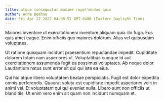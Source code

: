 ```yaml
---
title: atque consequatur maxime repellendus quis
author: Anne Beahan
date: Fri Apr 22 2022 04:08:52 GMT-0400 (Eastern Daylight Time)
---
```

Maiores inventore ut exercitationem inventore aliquam quia illo fuga. Eos quis amet eaque. Enim officiis quo maiores dolorum. Alias vel quibusdam voluptates.

 Ut ratione quisquam incidunt praesentium repudiandae impedit. Cupiditate dolorem totam nam asperiores ut. Voluptatibus cumque id aut exercitationem assumenda fugit ea possimus voluptates. Ab neque dolor. Laudantium natus sunt error sit qui qui iste ea eius.

 Qui hic atque libero voluptatem beatae perspiciatis. Fugit est dolor expedita omnis perferendis. Quaerat soluta est cupiditate impedit asperiores velit in animi vel. Et voluptatem qui qui eveniet nulla. Libero sunt non officiis ut blanditiis. Ut enim vero enim sit quam non incidunt numquam et.